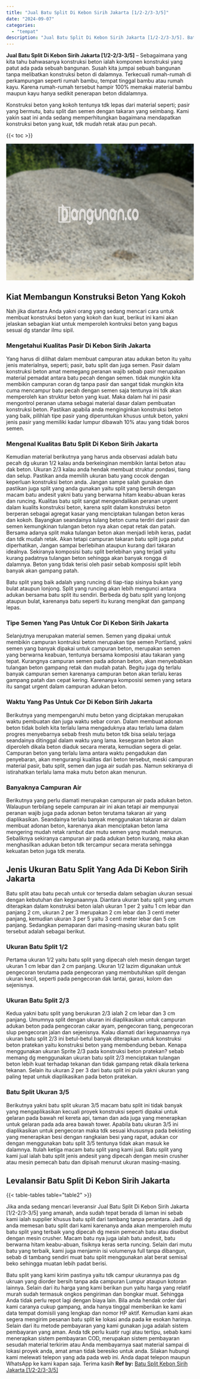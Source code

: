 ```yaml
---
title: "Jual Batu Split Di Kebon Sirih Jakarta [1/2-2/3-3/5]"
date: "2024-09-07"
categories: 
  - "tempat"
description: "Jual Batu Split Di Kebon Sirih Jakarta [1/2-2/3-3/5]. Batu split yang kami kirim pastinya yaitu tdk campur ukurannya pas dg ukruan yang diorder bersih tanpa..."
---
```


**Jual Batu Split Di Kebon Sirih Jakarta \[1/2-2/3-3/5\]** – Sebagaimana yang kita tahu bahwasanya konstruksi beton ialah komponen konstruksi yang patut ada pada sebuah bangunan. Susah kita jumpai sebuah bangunan tanpa melibatkan konstruksi beton di dalamnya. Terkecuali rumah-rumah di perkampungan seperti rumah bambu, tempat tinggal bambu atau rumah kayu. Karena rumah-rumah tersebut hampir 100% memakai material bambu maupun kayu hanya sedikit penerapan beton didalamnya.

Konstruksi beton yang kokoh tentunya tdk lepas dari material seperti; pasir yang bermutu, batu split dan semen dengan takaran yang seimbang. Kami yakin saat ini anda sedang memperhitungkan bagaimana mendapatkan konstruksi beton yang kuat, tdk mudah retak atau pun pecah.

{{< toc >}}

![Jual Batu Split Di Kebon Sirih Jakarta [1/2-2/3-3/5]](/images/jual-batu-split-03.png)

## Kiat Membangun Konstruksi Beton Yang Kokoh

Nah jika diantara Anda yakni orang yang sedang mencari cara untuk membuat konstruksi beton yang kokoh dan kuat, berikut ini kami akan jelaskan sebagian kiat untuk memperoleh kontruksi beton yang bagus sesuai dg standar ilmu sipil.

### Mengetahui Kualitas Pasir Di Kebon Sirih Jakarta

Yang harus di dilihat dalam membuat campuran atau adukan beton itu yaitu jenis materialnya, seperti; pasir, batu split dan juga semen. Pasir dalam konstruksi beton amat memegang peranan wajib sebab pasir merupakan material pemadat antara batu pecah dengan semen. tidak mungkin kita membikin campuran coran dg tanpa pasir dan sangat tidak mungkin kita cuma mencampur batu pecah dengan semen saja tentunya ini tdk akan memperoleh kan struktur beton yang kuat. Maka dalam hal ini pasir mengontrol peranan utama sebagai material dasar dalam pembuatan konstruksi beton. Pastikan apabila anda menginginkan konstruksi beton yang baik, pilihlah tipe pasir yang diperuntukan khusus untuk beton, yakni jenis pasir yang memiliki kadar lumpur dibawah 10% atau yang tidak boros semen.

### Mengenal Kualitas Batu Split Di Kebon Sirih Jakarta

Kemudian material berikutnya yang harus anda observasi adalah batu pecah dg ukuran 1/2 kalau anda berkeinginan membikin lantai beton atau dak beton. Ukuran 2/3 kalau anda hendak membuat struktur pondasi, tiang dan selup. Pastikan anda memilih ukuran batu yang cocok dengan keperluan konstruksi beton anda. Jangan sampe salah gunakan dan pastikan juga split yang anda gunakan yaitu split yang bersih dengan macam batu andesit yakni batu yang berwarna hitam keabu-abuan keras dan runcing. Kualitas batu split sangat mengendalikan peranan urgent dalam kualits konstruksi beton, karena split dalam konstruksi beton berperan sebagai agregat kasar yang menciptakan tulangan beton keras dan kokoh. Bayangkan seandainya tulang beton cuma terdiri dari pasir dan semen kemungkinan tulangan beton nya akan cepat retak dan patah. Bersama adanya split maka tulangan beton akan menjadi lebih keras, padat dan tdk mudah retak. Akan tetapi campuran takaran batu split juga patut diperhatikan, Jangan sampai berlebihan ataupun kurang dari takaran idealnya. Sekiranya komposisi batu split berlebihan yang terjadi yaitu kurang padatnya tulangan beton sehingga akan banyak rongga di dalamnya. Beton yang tidak terisi oleh pasir sebab komposisi split lebih banyak akan gampang patah.

Batu split yang baik adalah yang runcing di tiap-tiap sisinya bukan yang bulat ataupun lonjong. Split yang runcing akan lebih mengunci antara adukan bersama batu split itu sendiri. Berbeda dg batu split yang lonjong ataupun bulat, karenanya batu seperti itu kurang mengikat dan gampang lepas.

### Tipe Semen Yang Pas Untuk Cor Di Kebon Sirih Jakarta

Selanjutnya merupakan material semen. Semen yang dipakai untuk membikin campuran kontruksi beton merupakan tipe semen Portland, yakni semen yang banyak dipakai untuk campuran beton, merupakan semen yang berwarna keabuan, tentunya bersama komposisi atau takaran yang tepat. Kurangnya campuran semen pada adonan beton, akan menyebabkan tulangan beton gampang retak dan mudah patah. Begitu juga dg terlalu banyak campuran semen karenanya campuran beton akan terlalu keras gampang patah dan cepat kering. Karenanya komposisi semen yang setara itu sangat urgent dalam campuran adukan beton.

### Waktu Yang Pas Untuk Cor Di Kebon Sirih Jakarta

Berikutnya yang mempengaruhi mutu beton yang diciptakan merupakan waktu pembuatan dan juga waktu sebar coran. Dalam membuat adonan beton tidak boleh kita terlalu lama mengaduknya atau terlalu lama dalam progres menyebarnya sebab fresh mutu beton tdk bisa selalu terjaga seandainya ditinggal dalam waktu yang lama. kesegaran beton akan diperoleh dikala beton diaduk secara merata, kemudian segera di gelar. Campuran beton yang terlalu lama antara waktu pengadukan dan penyebaran, akan mengurangi kualitas dari beton tersebut, meski campuran material pasir, batu split, semen dan juga air sudah pas. Namun sekiranya di istirahatkan terlalu lama maka mutu beton akan menurun.

### Banyaknya Campuran Air

Berikutnya yang perlu diamati merupakan campuran air pada adukan beton. Walaupun terbilang sepele campuran air ini akan tetapi air mempunyai peranan wajib juga pada adonan beton terutama takaran air yang diaplikasikan. Seandainya terlalu banyak menggunakan takaran air dalam membuat adonan beton, karenanya akan menciptakan beton lama mengering mudah retak rambut dan mutu semen yang mudah menurun. Sebaliknya sekiranya campuran air pada adukan beton kurang, maka akan menghasilkan adukan beton tdk tercampur secara merata sehingga kekuatan beton juga tdk merata.

## Jenis Ukuran Batu Split Yang Ada Di Kebon Sirih Jakarta

Batu split atau batu pecah untuk cor tersedia dalam sebagian ukuran sesuai dengan kebutuhan dan kegunaannya. Diantara ukuran batu split yang umum diterapkan dalam konstruksi beton ialah ukuran 1 per 2 yaitu 1 cm lebar dan panjang 2 cm, ukuran 2 per 3 merupakan 2 cm lebar dan 3 centi meter panjang, kemudian ukuran 3 per 5 yaitu 3 centi meter lebar dan 5 cm panjang. Sedangkan pemaparan dari masing-masing ukuran batu split tersebut adalah sebagai berikut.

### Ukuran Batu Split 1/2

Pertama ukuran 1/2 yaitu batu split yang dipecah oleh mesin dengan target ukuran 1 cm lebar dan 2 cm panjang. Ukuran 1/2 lazim digunakan untuk pengecoran terutama pada pengecoran yang membutuhkan split dengan ukuran kecil, seperti pada pengecoran dak lantai, garasi, kolom dan sejenisnya.

### Ukuran Batu Split 2/3

Kedua yakni batu split yang berukuran 2/3 ialah 2 cm lebar dan 3 cm panjang. Umumnya split dengan ukuran ini diaplikasikan untuk campuran adukan beton pada pengecoran cakar ayam, pengecoran tiang, pengecoran slup pengecoran jalan dan sejenisnya. Kalau diamati dari kegunaannya nya ukuran batu split 2/3 ini betul-betul banyak diterapkan untuk konstruksi beton pratekan yaitu konstruksi beton yang membendung beban. Kenapa menggunakan ukuran Sprite 2/3 pada konstruksi beton pratekan? sebab memang dg menggunakan ukuran batu split 2/3 menciptakan tulangan beton lebih kuat terhadap tekanan dan tidak gampang retak dikala terkena tekanan. Selain itu ukuran 2 per 3 dari batu split ini pula yakni ukuran yang paling tepat untuk diaplikasikan pada beton pratekan.

### Batu Split Ukuran 3/5

Berikutnya yakni batu split ukuran 3/5 macam batu split ini tidak banyak yang mengaplikasikan kecuali proyek konstruksi seperti dipakai untuk gelaran pada bawah rel kereta api, taman dan ada juga yang menerapkan untuk gelaran pada ada area bawah tower. Apabila batu ukuran 3/5 ini diaplikasikan untuk pengecoran maka tdk sesuai khususnya pada bekisting yang menerapkan besi dengan rangkaian besi yang rapat, adukan cor dengan menggunakan batu split 3/5 tentunya tidak akan masuk ke dalamnya. Itulah ketiga macam batu split yang kami jual. Batu split yang kami jual ialah batu split jenis andesit yang dipecah dengan mesin crusher atau mesin pemecah batu dan dipisah menurut ukuran masing-masing.

## Levalansir Batu Split Di Kebon Sirih Jakarta

{{< table-tables table="table2" >}}

Jika anda sedang mencari leveransir Jual Batu Split Di Kebon Sirih Jakarta \[1/2-2/3-3/5\] yang amanah, anda sudah tepat berada di laman ini sebab kami ialah supplier khusus batu split dari tambang tanpa perantara. Jadi dg anda memesan batu split dari kami karenanya anda akan memperoleh mutu batu split yang terbaik yang dipecah dg mesin pemecah batu atau disebut dengan mesin crusher. Macam batu nya juga ialah batu andesit, batu berwarna hitam keabu-abuan, fisiknya keras serta runcing. Selain dari mutu batu yang terbaik, kami juga menjamin isi volumenya full tanpa dibangun, sebab di tambang sendiri muat batu split menggunakan alat berat semisal beko sehingga muatan lebih padat berisi.

Batu split yang kami kirim pastinya yaitu tdk campur ukurannya pas dg ukruan yang diorder bersih tanpa ada campuran Lumpur ataupun kotoran lainnya. Selain dari itu harga yang kami berikan pun yaitu harga yang relatif murah sudah termasuk ongkos pengiriman dan bongkar muat. Sehingga Anda tidak perlu repot lagi dengan biaya lain. Bila anda hendak order dari kami caranya cukup gampang, anda hanya tinggal memberikan ke kami data tempat domisili yang lengkap dan nomor HP aktif. Kemudian kami akan segera mengirim pesanan batu split ke lokasi anda pada ke esokan harinya. Selain dari itu metode pembayaran yang kami gunakan juga adalah sistem pembayaran yang aman. Anda tdk perlu kuatir rugi atau tertipu, sebab kami menerapkan sistem pembayaran COD, merupakan sistem pembayaran sesudah material terkirim atau Anda membayarnya saat material sampai di lokasi proyek anda, amat aman tidak beresiko untuk anda. Silakan hubungi kami melewati telepon yang ada pada web ini. Anda dapat telepon maupun WhatsApp ke kami kapan saja. Terima kasih
**Ref by:** [Batu Split Kebon Sirih Jakarta [1/2-2/3-3/5]](https://id.wikipedia.org/wiki/Batu)

